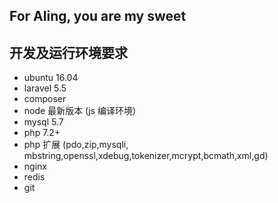 ## For Aling, you are my sweet
## 开发及运行环境要求
- ubuntu 16.04
- laravel 5.5
- composer
- node 最新版本 (js 编译环境)
- mysql 5.7
- php 7.2+
- php 扩展 (pdo,zip,mysqli, mbstring,openssl,xdebug,tokenizer,mcrypt,bcmath,xml,gd)
- nginx
- redis
- git
